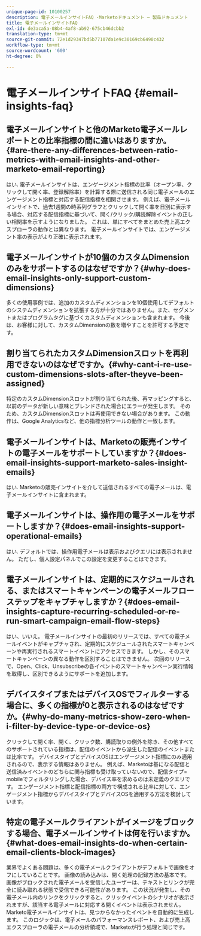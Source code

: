 ```yaml
---
unique-page-id: 10100257
description: 電子メールインサイトFAQ -Marketoドキュメント — 製品ドキュメント
title: 電子メールインサイトFAQ
exl-id: de3aca5a-08b4-4af8-ab92-675cb46dcbb2
translation-type: tm+mt
source-git-commit: 72e1d29347bd5b77107da1e9c30169cb6490c432
workflow-type: tm+mt
source-wordcount: '600'
ht-degree: 0%

---
```


# 電子メールインサイトFAQ {#email-insights-faq}

## 電子メールインサイトと他のMarketo電子メールレポートとの比率指標の間に違いはありますか。{#are-there-any-differences-between-ratio-metrics-with-email-insights-and-other-marketo-email-reporting}

はい. 電子メールインサイトは、エンゲージメント指標の比率（オープン率、クリックして開く率、登録解除率）を計算する際に送信される同じ電子メールのエンゲージメント指標と対応する配信指標を相関させます。 例えば、電子メールインサイトで、過去1週間の時系列グラフとクリックして開く率を日別に表示する場合、対応する配信指標に基づいて、開く/クリック/購読解除イベントの正しい相関率を示すようになりました。 これは、単にすべてをまとめた売上高エクスプローラの動作とは異なります。 電子メールインサイトでは、エンゲージメント率の表示がより正確に表示されます。

## 電子メールインサイトが10個のカスタムDimensionのみをサポートするのはなぜですか？{#why-does-email-insights-only-support-custom-dimensions}

多くの使用事例では、追加のカスタムディメンションを10個使用してデフォルトのシステムディメンションを拡張する方が十分ではありません。また、セグメントまたはプログラムタグに基づくカスタムディメンションも含まれます。 今後は、お客様に対して、カスタムDimensionの数を増やすことを許可する予定です。

## 割り当てられたカスタムDimensionスロットを再利用できないのはなぜですか。{#why-cant-i-re-use-custom-dimensions-slots-after-theyve-been-assigned}

特定のカスタムDimensionスロットが割り当てられた後、再マッピングすると、以前のデータが新しい意味とブレンドされた場合にエラーが発生します。 そのため、カスタムDimensionスロットは再使用できない場合があります。 この動作は、Google Analyticsなど、他の指標分析ツールの動作と一致します。

## 電子メールインサイトは、Marketoの販売インサイトの電子メールをサポートしていますか？{#does-email-insights-support-marketo-sales-insight-emails}

はい. Marketoの販売インサイトを介して送信されるすべての電子メールは、電子メールインサイトに含まれます。

## 電子メールインサイトは、操作用の電子メールをサポートしますか？{#does-email-insights-support-operational-emails}

はい. デフォルトでは、操作用電子メールは表示およびクエリには表示されません。 ただし、個人設定パネルでこの設定を変更することはできます。

## 電子メールインサイトは、定期的にスケジュールされる、またはスマートキャンペーンの電子メールフローステップをキャプチャしますか？{#does-email-insights-capture-recurring-scheduled-or-re-run-smart-campaign-email-flow-steps}

はい、いいえ。 電子メールインサイトの最初のリリースでは、すべての電子メールイベントがキャプチャされ、定期的にスケジュールされたスマートキャンペーンや再実行されるスマートイベントにアクセスできます。 しかし、そのスマートキャンペーンの異なる動作を区別することはできません。 次回のリリースで、Open、Click、Unsubscribeの各イベントのスマートキャンペーン実行情報を取得し、区別できるようにサポートを追加します。

## デバイスタイプまたはデバイスOSでフィルターする場合に、多くの指標が0と表示されるのはなぜですか。{#why-do-many-metrics-show-zero-when-i-filter-by-device-type-or-device-os}

クリックして開く率、開く、クリック数、購読取りの例外を除き、その他すべてのサポートされている指標は、配信のイベントから派生した配信のイベントまたは比率です。 デバイスタイプとデバイスOSはエンゲージメント指標にのみ適用されるので、表示する情報はありません。 例えば、Marketoは基になる配信と送信済みイベントのどちらに関与指標も受け取っていないので、配信タイプ= mobileでフィルタリングした場合、デバイス率を求めるのは未定義のクエリです。 エンゲージメント指標と配信指標の両方で構成される比率に対して、エンゲージメント指標からデバイスタイプとデバイスOSを適用する方法を検討しています。

## 特定の電子メールクライアントがイメージをブロックする場合、電子メールインサイトは何を行いますか。{#what-does-email-insights-do-when-certain-email-clients-block-images}

業界でよくある問題は、多くの電子メールクライアントがデフォルトで画像をオフにしていることです。 画像の読み込みは、開く処理の記録方法の基本です。 画像がブロックされた電子メールを受信したユーザーは、テキストとリンクが完全に読み取れる状態で受信できる可能性があります。 この状況が発生し、その電子メール内のリンクをクリックすると、クリックイベントのシナリオが表示されますが、該当する電子メールに対応する開くイベントは表示されません。 Marketo電子メールインサイトは、見つからなかったイベントを自動的に生成します。 このロジックは、電子メールのパフォーマンスレポート、および売上高エクスプローラの電子メールの分析領域で、Marketoが行う処理と同じです。
